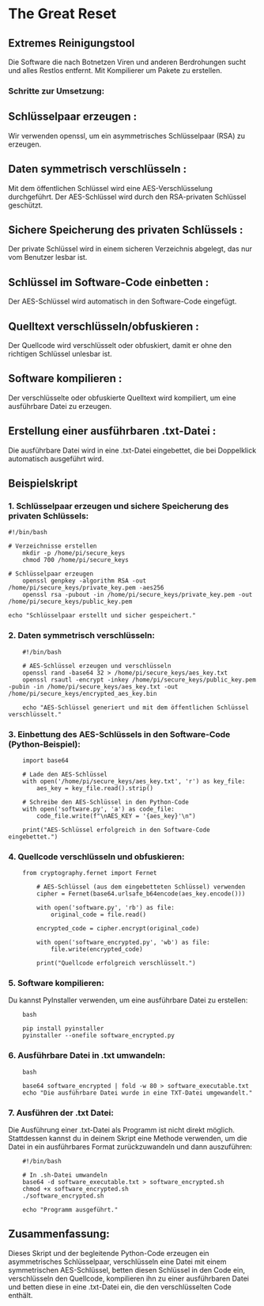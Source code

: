 # The Great Reset
## Extremes Reinigungstool
Die Software die nach Botnetzen Viren und anderen Berdrohungen sucht und alles Restlos entfernt. Mit Kompilierer um Pakete zu erstellen.
### Schritte zur Umsetzung: 

## Schlüsselpaar erzeugen : 
Wir verwenden  openssl, um ein asymmetrisches Schlüsselpaar (RSA) zu erzeugen.

## Daten symmetrisch verschlüsseln : 
Mit dem öffentlichen Schlüssel wird eine AES-Verschlüsselung durchgeführt. Der AES-Schlüssel wird durch den RSA-privaten Schlüssel geschützt.

## Sichere Speicherung des privaten Schlüssels : 
Der private Schlüssel wird in einem sicheren Verzeichnis abgelegt, das nur vom Benutzer lesbar ist.

## Schlüssel im Software-Code einbetten : 
Der AES-Schlüssel wird automatisch in den Software-Code eingefügt. 

## Quelltext verschlüsseln/obfuskieren : 
Der Quellcode wird verschlüsselt oder obfuskiert, damit er ohne den richtigen Schlüssel unlesbar ist. 

## Software kompilieren : 
Der verschlüsselte oder obfuskierte Quelltext wird kompiliert, um eine ausführbare Datei zu erzeugen. 

## Erstellung einer ausführbaren  .txt-Datei : 
Die ausführbare Datei wird in eine  .txt-Datei eingebettet, die bei Doppelklick automatisch ausgeführt wird.

## Beispielskript

### 1. Schlüsselpaar erzeugen und sichere Speicherung des privaten Schlüssels:

    #!/bin/bash

    # Verzeichnisse erstellen
        mkdir -p /home/pi/secure_keys
        chmod 700 /home/pi/secure_keys

    # Schlüsselpaar erzeugen
        openssl genpkey -algorithm RSA -out /home/pi/secure_keys/private_key.pem -aes256
        openssl rsa -pubout -in /home/pi/secure_keys/private_key.pem -out /home/pi/secure_keys/public_key.pem

    echo "Schlüsselpaar erstellt und sicher gespeichert."

### 2. Daten symmetrisch verschlüsseln: 

        #!/bin/bash

        # AES-Schlüssel erzeugen und verschlüsseln
        openssl rand -base64 32 > /home/pi/secure_keys/aes_key.txt
        openssl rsautl -encrypt -inkey /home/pi/secure_keys/public_key.pem -pubin -in /home/pi/secure_keys/aes_key.txt -out /home/pi/secure_keys/encrypted_aes_key.bin

        echo "AES-Schlüssel generiert und mit dem öffentlichen Schlüssel verschlüsselt."


### 3. Einbettung des AES-Schlüssels in den Software-Code (Python-Beispiel):
       
        import base64

        # Lade den AES-Schlüssel
        with open('/home/pi/secure_keys/aes_key.txt', 'r') as key_file:
            aes_key = key_file.read().strip()

        # Schreibe den AES-Schlüssel in den Python-Code
        with open('software.py', 'a') as code_file:
            code_file.write(f"\nAES_KEY = '{aes_key}'\n")

        print("AES-Schlüssel erfolgreich in den Software-Code eingebettet.")

### 4. Quellcode verschlüsseln und obfuskieren: 

        from cryptography.fernet import Fernet

            # AES-Schlüssel (aus dem eingebetteten Schlüssel) verwenden
            cipher = Fernet(base64.urlsafe_b64encode(aes_key.encode()))

            with open('software.py', 'rb') as file:
                original_code = file.read()

            encrypted_code = cipher.encrypt(original_code)

            with open('software_encrypted.py', 'wb') as file:
                file.write(encrypted_code)

            print("Quellcode erfolgreich verschlüsselt.")

### 5. Software kompilieren: 

Du kannst  PyInstaller verwenden, um eine ausführbare Datei zu erstellen: 

        bash 

        pip install pyinstaller
        pyinstaller --onefile software_encrypted.py

### 6. Ausführbare Datei in  .txt umwandeln: 

        bash 

        base64 software_encrypted | fold -w 80 > software_executable.txt
        echo "Die ausführbare Datei wurde in eine TXT-Datei umgewandelt."

### 7. Ausführen der  .txt Datei: 

Die Ausführung einer  .txt-Datei als Programm ist nicht direkt möglich. Stattdessen kannst du in deinem Skript eine Methode verwenden, um die Datei in ein ausführbares Format zurückzuwandeln und dann auszuführen:

        #!/bin/bash

        # In .sh-Datei umwandeln
        base64 -d software_executable.txt > software_encrypted.sh
        chmod +x software_encrypted.sh
        ./software_encrypted.sh

        echo "Programm ausgeführt."

## Zusammenfassung: 

Dieses Skript und der begleitende Python-Code erzeugen ein asymmetrisches Schlüsselpaar, verschlüsseln eine Datei mit einem symmetrischen AES-Schlüssel, betten diesen Schlüssel in den Code ein, verschlüsseln den Quellcode, kompilieren ihn zu einer ausführbaren Datei und betten diese in eine .txt-Datei ein, die den verschlüsselten Code enthält.
